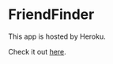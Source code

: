 # FriendFinder

This app is hosted by Heroku.

Check it out [here](https://mysterious-garden-70450.herokuapp.com/).
